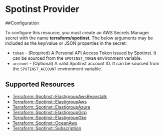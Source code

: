 # Spotinst Provider

##Configuration

To configure this resource, you must create an AWS Secrets Manager secret with the name **terraform/spotinst**. The below arguments may be included as the key/value or JSON properties in the secret:

* `token` - (Required) A Personal API Access Token issued by Spotinst. It can be sourced from the `SPOTINST_TOKEN` environment variable.
* `account` - (Optional) A valid Spotinst account ID. It can be sourced from the `SPOTINST_ACCOUNT` environment variable.


## Supported Resources

* [Terraform::Spotinst::ElastigroupAwsBeanstalk](docs/providers/spotinst/ElastigroupAwsBeanstalk.md)
* [Terraform::Spotinst::ElastigroupAws](docs/providers/spotinst/ElastigroupAws.md)
* [Terraform::Spotinst::ElastigroupAzure](docs/providers/spotinst/ElastigroupAzure.md)
* [Terraform::Spotinst::ElastigroupGcp](docs/providers/spotinst/ElastigroupGcp.md)
* [Terraform::Spotinst::ElastigroupGke](docs/providers/spotinst/ElastigroupGke.md)
* [Terraform::Spotinst::OceanAws](docs/providers/spotinst/OceanAws.md)
* [Terraform::Spotinst::Subscription](docs/providers/spotinst/Subscription.md)